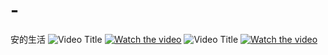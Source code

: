 # -
安的生活
![Video Title](https://img.youtube.com/vi/YOUTUBE_VIDEO_ID/0.jpg)
[![Watch the video](https://img.youtube.com/vi/YOUTUBE_VIDEO_ID/0.jpg)](https://www.youtube.com/watch?v=JtWfxOzKA3s)
![Video Title](https://img.youtube.com/vi/YOUTUBE_VIDEO_ID/0.jpg)
[![Watch the video](https://img.youtube.com/vi/YOUTUBE_VIDEO_ID/0.jpg)](https://www.youtube.com/watch?v=YOUTUBE_VIDEO_ID)


